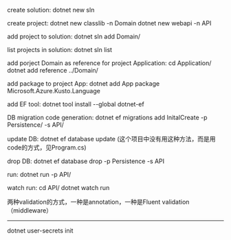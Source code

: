 create solution: dotnet new sln

create project: dotnet new classlib -n Domain          dotnet new webapi -n API

add project to solution: dotnet sln add Domain/

list projects in solution: dotnet sln list

add porject Domain as reference for project Application: cd Application/      dotnet add reference ../Domain/

add package to project App: dotnet add App package Microsoft.Azure.Kusto.Language

add EF tool: dotnet tool install --global dotnet-ef

DB migration code generation: dotnet ef migrations add InitalCreate -p Persistence/ -s API/

update DB: dotnet ef database update    (这个项目中没有用这种方法，而是用code的方式，见Program.cs)

drop DB: dotnet ef database drop -p Persistence -s API

run: dotnet run -p API/

watch run: cd API/             dotnet watch run


两种validation的方式，一种是annotation，一种是Fluent validation（middleware）


---------------
dotnet user-secrets init